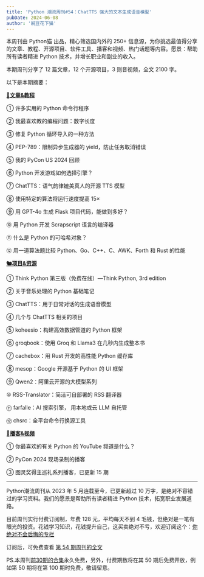 ```yaml
---
title: 'Python 潮流周刊#54：ChatTTS 强大的文本生成语音模型'
pubDate: 2024-06-08
author: '豌豆花下猫'
---
```


本周刊由 Python猫 出品，精心筛选国内外的 250+ 信息源，为你挑选最值得分享的文章、教程、开源项目、软件工具、播客和视频、热门话题等内容。愿景：帮助所有读者精进 Python 技术，并增长职业和副业的收入。

本期周刊分享了 12 篇文章，12 个开源项目，3 则音视频，全文 2100 字。

以下是本期摘要： 

**[🦄文章&教程](https://xiaobot.net/p/python_weekly)** 


① 许多实用的 Python 命令行程序

② 我最喜欢教的编程问题：数字长度

③ 修复 Python 循环导入的一种方法

④ PEP-789：限制异步生成器的 yield，防止任务取消错误

⑤ 我的 PyCon US 2024 回顾

⑥ Python 开发游戏如何选择引擎？

⑦ ChatTTS：语气韵律媲美真人的开源 TTS 模型

⑧ 使用特定的算法将运行速度提高 15×

⑨ 用 GPT-4o 生成 Flask 项目代码，能做到多好？

⑩ 用 Python 开发 Scrapscript 语言的编译器

⑪ 什么是 Python 的可哈希对象？

⑫ 用一道算法题比较 Python、Go、C++、C、AWK、Forth 和 Rust 的性能

**[🐿️项目&资源](https://xiaobot.net/p/python_weekly)** 


① Think Python 第三版（免费在线）—Think Python, 3rd edition

② 关于音乐处理的 Python 基础笔记

③ ChatTTS：用于日常对话的生成语音模型

④ 几个与 ChatTTS 相关的项目

⑤ koheesio：构建高效数据管道的 Python 框架

⑥ groqbook：使用 Groq 和 Llama3 在几秒内生成整本书

⑦ cachebox：用 Rust 开发的高性能 Python 缓存库

⑧ mesop：Google 开源基于 Python 的 UI 框架

⑨ Qwen2：阿里云开源的大模型系列

⑩ RSS-Translator：简洁可自部署的 RSS 翻译器

⑪ farfalle：AI 搜索引擎， 用本地或云 LLM 自托管

⑫ chsrc：全平台命令行换源工具

**[🐢播客&视频](https://xiaobot.net/p/python_weekly)** 


① 你最喜欢的有关 Python 的 YouTube 频道是什么？

② PyCon 2024 现场录制的播客

③ 图灵奖得主巡礼系列播客，已更新 15 期


-----

Python潮流周刊从 2023 年 5 月连载至今，已更新超过 10 万字，是绝对不容错过的学习资料。我们的愿景是帮助所有读者精进 Python 技术，拓宽职业发展道路。

目前周刊实行付费订阅制，年费 128 元，平均每天不到 4 毛钱，但绝对是一笔有眼光的投资。花钱学习知识，花钱提升自己，这买卖绝对不亏，欢迎订阅这个：[你绝对不会后悔的专栏](https://xiaobot.net/p/python_weekly)

订阅后，可免费查看 [第 54 期周刊的全文](https://xiaobot.net/post/0fc8deaa-6607-4df1-8806-93f5fa2f9912)

PS.本周刊[前30期的合集](https://pythoncat.top/posts/2023-12-11-weekly)永久免费，另外，付费期数将在其 50 期后免费开放，例如第 50 期将在第 100 期时免费，敬请留意。